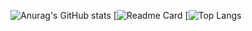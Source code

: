 ![Anurag's GitHub stats](https://github-readme-stats.vercel.app/api?username=anuraghazra&theme=aura&show_icons=true)
[![Readme Card](https://github-readme-stats.vercel.app/api/pin/?username=anuraghazra&repo=github-readme-stats)
[![Top Langs](https://github-readme-stats.vercel.app/api/top-langs/?username=anuraghazra&layout=compact)



